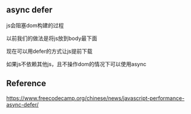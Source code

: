 ## async defer

js会阻塞dom构建的过程

以前我们的做法是将js放到body最下面

现在可以用defer的方式让js提前下载

如果js不依赖其他js，且不操作dom的情况下可以使用async


## Reference

https://www.freecodecamp.org/chinese/news/javascript-performance-async-defer/

